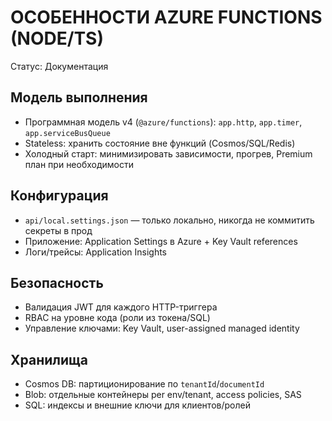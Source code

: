 # ОСОБЕННОСТИ AZURE FUNCTIONS (NODE/TS)

Статус: Документация

## Модель выполнения

- Программная модель v4 (`@azure/functions`): `app.http`, `app.timer`, `app.serviceBusQueue`
- Stateless: хранить состояние вне функций (Cosmos/SQL/Redis)
- Холодный старт: минимизировать зависимости, прогрев, Premium план при необходимости

## Конфигурация

- `api/local.settings.json` — только локально, никогда не коммитить секреты в прод
- Приложение: Application Settings в Azure + Key Vault references
- Логи/трейсы: Application Insights

## Безопасность

- Валидация JWT для каждого HTTP-триггера
- RBAC на уровне кода (роли из токена/SQL)
- Управление ключами: Key Vault, user-assigned managed identity

## Хранилища

- Cosmos DB: партиционирование по `tenantId`/`documentId`
- Blob: отдельные контейнеры per env/tenant, access policies, SAS
- SQL: индексы и внешние ключи для клиентов/ролей


